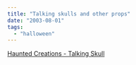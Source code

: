 ```yaml
---
title: "Talking skulls and other props"
date: "2003-08-01"
tags: 
  - "halloween"
---
```


[Haunted Creations - Talking Skull](http://www.hauntedcreations.com/talking_skull.html "Haunted Creations - Talking Skull")
